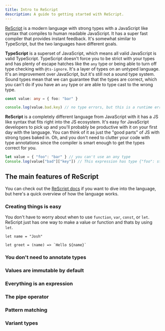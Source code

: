 ```yaml
---
title: Intro to ReScript
description: A guide to getting started with ReScript.
---
```


[ReScript](https://rescript-lang.org/) is a modern language with strong types with a JavaScript like syntax that compiles to human readable JavaScript. It has a super fast compiler that provides instant feedback. It's somewhat similar to TypeScript, but the two languages have different goals.

__TypeScript__ is a superset of JavaScript, which means all valid JavaScript is valid TypeScript. TypeScript doesn't force you to be strict with your types and has plenty of escape hatches like the `any` type or being able to turn off type checking with `@ts-ignore`. It's a layer of types on an untyped language. It's an improvement over JavaScript, but it's still not a sound type system. Sound types mean that we can guarantee that the types are correct, which you can't do if you have an `any` type or are able to type cast to the wrong type. 

```ts
const value: any = { foo: "bar" }

console.log(value.bad.key) // no type errors, but this is a runtime error!
```

__ReScript__ is a completely different language from JavaScript with it has a JS like syntax that fits right into the JS ecosystem. It's easy for JavaScript developers to pick up and you'll probably be productive with it on your first day with the language. You can think of it as just the "good parts" of JS with strong types baked in. Oh, and you don't need to clutter your code with type annotations since the compiler is smart enough to get the types correct for you.

```ts
let value = { "foo": "bar" } // you can't use an any type
Console.log(value["bad"]["key"]) // This expression has type {"foo": string}It has no field bad
```

## The main features of ReScript
You can check out the [ReScript docs](https://rescript-lang.org/docs/manual/latest/introduction) if you want to dive into the language, but here's a quick overview of how the language works.

### Creating things is easy
You don't have to worry about when to use `function`, `var`, `const`, or `let`. ReScript just has one way to make a value or function and thats by using `let`.
```tsx
let name = "Josh"

let greet = (name) => `Hello ${name}`
```

### You don't need to annotate types

### Values are immutable by default

### Everything is an expression

### The pipe operator

### Pattern matching

### Variant types
